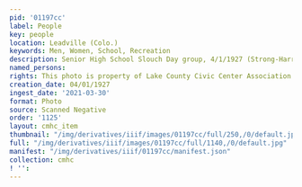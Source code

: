 ```yaml
---
pid: '01197cc'
label: People
key: people
location: Leadville (Colo.)
keywords: Men, Women, School, Recreation
description: Senior High School Slouch Day group, 4/1/1927 (Strong-Harrington collection)
named_persons: 
rights: This photo is property of Lake County Civic Center Association.
creation_date: 04/01/1927
ingest_date: '2021-03-30'
format: Photo
source: Scanned Negative
order: '1125'
layout: cmhc_item
thumbnail: "/img/derivatives/iiif/images/01197cc/full/250,/0/default.jpg"
full: "/img/derivatives/iiif/images/01197cc/full/1140,/0/default.jpg"
manifest: "/img/derivatives/iiif/01197cc/manifest.json"
collection: cmhc
! '': 
---
```

